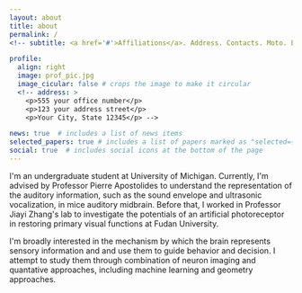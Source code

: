```yaml
---
layout: about
title: about
permalink: /
<!-- subtitle: <a href='#'>Affiliations</a>. Address. Contacts. Moto. Etc. -->

profile:
  align: right
  image: prof_pic.jpg
  image_cicular: false # crops the image to make it circular
  <!-- address: >
    <p>555 your office number</p>
    <p>123 your address street</p>
    <p>Your City, State 12345</p> -->

news: true  # includes a list of news items
selected_papers: true # includes a list of papers marked as "selected={true}"
social: true  # includes social icons at the bottom of the page
---
```


I'm an undergraduate student at University of Michigan. Currently, I'm advised by Professor Pierre Apostolides to understand the representation of the auditory information, such as the sound envelope and ultrasonic vocalization, in mice auditory midbrain. Before that, I worked in Professor Jiayi Zhang's lab to investigate the potentials of an artificial photoreceptor in restoring primary visual functions at Fudan University. 

I'm broadly interested in the mechanism by which the brain represents sensory information and and use them to guide behavior and decision. I attempt to study them through combination of neuron imaging and quantative approaches, including machine learning and geometry approaches.


<!-- Write your biography here. Tell the world about yourself. Link to your favorite [subreddit](http://reddit.com). You can put a picture in, too. The code is already in, just name your picture `prof_pic.jpg` and put it in the `img/` folder.

Put your address / P.O. box / other info right below your picture. You can also disable any these elements by editing `profile` property of the YAML header of your `_pages/about.md`. Edit `_bibliography/papers.bib` and Jekyll will render your [publications page](/al-folio/publications/) automatically.

Link to your social media connections, too. This theme is set up to use [Font Awesome icons](http://fortawesome.github.io/Font-Awesome/) and [Academicons](https://jpswalsh.github.io/academicons/), like the ones below. Add your Facebook, Twitter, LinkedIn, Google Scholar, or just disable all of them.
 -->
